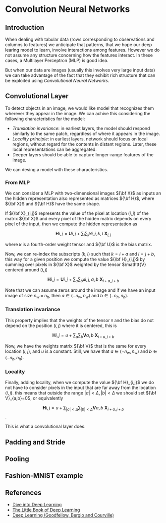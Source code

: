 # Convolution Neural Networks

## Introduction

When dealing with tabular data (rows corresponding to observations and columns to features)
we anticipate that patterns, that we hope our deep learing model to learn, involve interactions
among features. However we do not assume any structure concerning how the features interact. 
In these cases, a Multilayer Perceptron (MLP) is good idea.

But when our data are images (usually this involves very large input data) we can take advantage 
of the fact that they exhibit rich structure that can be exploited using 
*Convolutional Neural Networks*.

## Convolutional Layer

To detect objects in an image, we would like model that recognizes them wherever they appear in 
the image. We can achive this considering the following characteristics for the model:

* *Translation invariance*: in earliest layers, the model should respond similarly to the same 
patch, regardless of where it appears in the image.
* *Locality principle*: in earliest layers, network should focus on local regions, without regard 
for the contents in distant regions. Later, these local representations can be aggregated.
* Deeper layers should be able to capture longer-range features of the image.

We can desing a model with these characteristics.

### From MLP

We can consider a MLP with two-dimensional images ${\bf X}$ as inputs an the hidden representation 
also represented as matrices ${\bf H}$, where ${\bf X}$ and ${\bf H}$ have the same shape.

If ${\bf X}_{i,j}$ represents the value of the pixel at location $(i,j)$ of the matrix ${\bf X}$
and every pixel of the hidden matrix depends on every pixel of the input, then we compute the 
hidden representation as

$$\mathbf{H}{i,j} = \mathbf{U}{i,j} + \sum_{l} \sum_{k} \mathtt{W}{i,j,k,l} \ \mathbf{X}_{i,j}$$

where $\mathtt{W}$ is a fourth-order weight tensor and ${\bf U}$ is the bias matrix.

Now, we can re-index the subscripts $(k,l)$ such that $k=i+a$ and $l=j+b$, this way for a given 
position we compute the value ${\bf H}_{i,j}$ by summing over pixels in ${\bf X}$ weighted by the 
tensor $\mathtt{V} centered around $(i,j)$

$$\mathbf{H}{i,j} = \mathbf{U}{i,j} + \sum_{a} \sum_{b} \mathtt{W}{i,j,a,b} \ \mathbf{X}_{i+a,j+b}$$

Note that we can assume zeros around the image and if we have an input image of size $n_w \times n_h$, 
then $a \in (-n_w, n_w)$ and $b \in (-n_h, n_h)$. 

### Translation invariance

This property implies that the weights of the tensor $\mathtt{V}$ and the bias do not depend on the 
position $(i,j)$ where it is centered, this is

$$\mathbf{H}{i,j} = u + \sum_{a} \sum_{b} \mathbf{V}{a,b} \ \mathbf{X}_{i+a,j+b}$$

Now, we have the weights matrix ${\bf V}$ that is the same for every location $(i,j)$, and $u$ is a 
constant. Still, we have that $a \in (-n_w, n_w)$ and $b \in (-n_h, n_h)$.

### Locality

Finally, adding locality, when we compute the value ${\bf H}_{i,j}$ we do not have to consider pixels
in the input that are far away from the location $(i,j)$. this means that outside the range 
$|a|<\Delta, |b|<\Delta$ we should set ${\bf V}_{a,b}=0$, or equivalently

$$\mathbf{H}{i,j} = u + \sum_{|a|<\Delta} \sum_{|b|<\Delta} \mathbf{V}{a,b} \ \mathbf{X}_{i+a,j+b}$$.

This is what a convolutional layer does.




## Padding and Stride

## Pooling

## Fashion-MNIST example

## References
* [Dive into Deep Learning](https://d2l.ai/)
* [The Little Book of Deep Learning](https://fleuret.org/public/lbdl.pdf)
* [Deep Learning (Goodfellow, Bergio and Courville)](https://www.deeplearningbook.org/)
